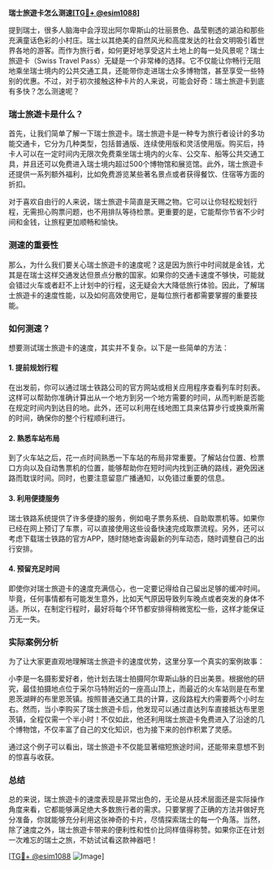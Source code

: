 **瑞士旅遊卡怎么测速[[TG💪+ @esim1088](https://t.me/s/esim1088)]**

提到瑞士，很多人脑海中会浮现出阿尔卑斯山的壮丽景色、晶莹剔透的湖泊和那些充满童话色彩的小村庄。瑞士以其绝美的自然风光和高度发达的社会文明吸引着世界各地的游客。而作为旅行者，如何更好地享受这片土地上的每一处风景呢？瑞士旅遊卡（Swiss Travel Pass）无疑是一个非常棒的选择。它不仅能让你畅行无阻地乘坐瑞士境内的公共交通工具，还能带你走进瑞士众多博物馆，甚至享受一些特别的优惠。不过，对于初次接触这种卡片的人来说，可能会好奇：瑞士旅遊卡到底有多快？怎么测速呢？

### 瑞士旅遊卡是什么？

首先，让我们简单了解一下瑞士旅遊卡。瑞士旅遊卡是一种专为旅行者设计的多功能交通卡，它分为几种类型，包括普通版、连续使用版和灵活使用版。购买后，持卡人可以在一定时间内无限次免费乘坐瑞士境内的火车、公交车、船等公共交通工具，并且还可以免费进入瑞士境内超过500个博物馆和展览馆。此外，瑞士旅遊卡还提供一系列额外福利，比如免费游览某些著名景点或者获得餐饮、住宿等方面的折扣。

对于喜欢自由行的人来说，瑞士旅遊卡简直是天赐之物。它可以让你轻松规划行程，无需担心购票问题，也不用排队等待检票。更重要的是，它能帮你节省不少时间和金钱，让旅程更加顺畅和愉快。

### 测速的重要性

那么，为什么我们要关心瑞士旅遊卡的速度呢？这是因为旅行中时间就是金钱，尤其是在瑞士这样交通发达但景点分散的国家。如果你的交通卡速度不够快，可能就会错过火车或者赶不上计划中的行程，这无疑会大大降低旅行体验。因此，了解瑞士旅遊卡的速度性能，以及如何高效使用它，是每位旅行者都需要掌握的重要技能。

### 如何测速？

想要测试瑞士旅遊卡的速度，其实并不复杂。以下是一些简单的方法：

#### 1. **提前规划行程**
在出发前，你可以通过瑞士铁路公司的官方网站或相关应用程序查看列车时刻表。这样可以帮助你准确计算出从一个地方到另一个地方需要的时间，从而判断是否能在规定时间内到达目的地。此外，还可以利用在线地图工具来估算步行或换乘所需的时间，确保你的整个行程顺利进行。

#### 2. **熟悉车站布局**
到了火车站之后，花一点时间熟悉一下车站的布局非常重要。了解站台位置、检票口方向以及自动售票机的位置，能够帮助你在短时间内找到正确的路线，避免因迷路而耽误时间。同时，也要注意留意广播通知，以免错过重要的信息。

#### 3. **利用便捷服务**
瑞士铁路系统提供了许多便捷的服务，例如电子票务系统、自助取票机等。如果你已经在网上预订了车票，可以直接使用这些设备快速完成取票流程。另外，还可以考虑下载瑞士铁路的官方APP，随时随地查询最新的列车动态，随时调整自己的出行安排。

#### 4. **预留充足时间**
即使你对瑞士旅遊卡的速度充满信心，也一定要记得给自己留出足够的缓冲时间。毕竟，任何事情都有可能发生意外，比如天气原因导致列车晚点或者突发的身体不适。所以，在制定行程时，最好将每个环节都安排得稍微宽松一些，这样才能保证万无一失。

### 实际案例分析

为了让大家更直观地理解瑞士旅遊卡的速度优势，这里分享一个真实的案例故事：

小李是一名摄影爱好者，他计划去瑞士拍摄阿尔卑斯山脉的日出美景。根据他的研究，最佳拍摄地点位于采尔马特附近的一座高山顶上，而最近的火车站则是在布里恩茨湖畔的布里恩茨镇。按照普通交通工具的计算，这段路程大约需要两个小时左右。然而，当小李购买了瑞士旅遊卡后，他发现可以通过直达列车直接抵达布里恩茨镇，全程仅需一个半小时！不仅如此，他还利用瑞士旅遊卡免费进入了沿途的几个博物馆，不仅丰富了自己的文化知识，也为接下来的创作积累了灵感。

通过这个例子可以看出，瑞士旅遊卡不仅能显著缩短旅途时间，还能带来意想不到的惊喜与收获。

### 总结

总的来说，瑞士旅遊卡的速度表现是非常出色的，无论是从技术层面还是实际操作角度来看，它都能够满足绝大多数旅行者的需求。只要掌握了正确的方法并做好充分准备，你就能够充分利用这张神奇的卡片，尽情探索瑞士的每一个角落。当然，除了速度之外，瑞士旅遊卡带来的便利性和性价比同样值得称赞。如果你正在计划一次难忘的瑞士之旅，不妨试试看这款神器吧！

[[TG💪+ @esim1088](https://t.me/s/esim1088) ![Image](https://i.postimg.cc/4NQfJmqS/Snipaste-2025-05-13-00-14-12.png)]